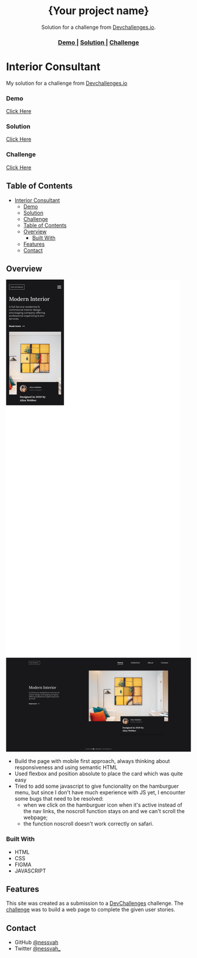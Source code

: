 <!-- Please update value in the {}  -->

<h1 align="center">{Your project name}</h1>

<div align="center">
   Solution for a challenge from  <a href="http://devchallenges.io" target="_blank">Devchallenges.io</a>.
</div>

<div align="center">
  <h3>
    <a href="https://{your-demo-link.your-domain}">
      Demo
    </a>
    <span> | </span>
    <a href="https://{your-url-to-the-solution}">
      Solution
    </a>
    <span> | </span>
    <a href="https://devchallenges.io/challenges/Jymh2b2FyebRTUljkNcb">
      Challenge
    </a>
  </h3>
</div>

# Interior Consultant

My solution for a challenge from [Devchallenges.io](http://devchallenges.io)

### Demo

[Click Here](https://nessvah-interior-consultant.netlify.app)

### Solution

[Click Here](https://github.com/Nessvah/Interior-consultant)

### Challenge

[Click Here](https://devchallenges.io/challenges/Jymh2b2FyebRTUljkNcb)

## Table of Contents

- [Interior Consultant](#interior-consultant)
    - [Demo](#demo)
    - [Solution](#solution)
    - [Challenge](#challenge)
  - [Table of Contents](#table-of-contents)
  - [Overview](#overview)
    - [Built With](#built-with)
  - [Features](#features)
  - [Contact](#contact)

<!-- OVERVIEW -->

## Overview

![screenshot Mobile](./resources/images/Screenshot-InteriorConsultant-mobile.png)
![screenshot](resources/images/screenshot-InteriorConsultant.png)

- Build the page with mobile first approach, always thinking about responsiveness and using semantic HTML
- Used flexbox and position absolute to place the card which was quite easy
- Tried to add some javascript to give funcionality on the hamburguer menu, but since I don't have much experience with JS yet, I encounter some bugs that need to be resolved:
  - when we click on the hamburguer icon when it's active instead of the nav links, the noscroll function stays on and we can't scroll the webpage;
  - the function noscroll doesn't work correctly on safari.

### Built With

<!-- This section should list any major frameworks that you built your project using. Here are a few examples.-->

- HTML
- CSS
- FIGMA
- JAVASCRIPT

## Features

<!-- List the features of your application or follow the template. Don't share the figma file here :) -->

This site was created as a submission to a [DevChallenges](https://devchallenges.io/challenges) challenge. The [challenge](https://devchallenges.io/challenges/Jymh2b2FyebRTUljkNcb) was to build a web page to complete the given user stories.

## Contact

- GitHub [@nessvah](https://github.com/Nessvah)
- Twitter [@nessvah\_](https://twitter.com/Nessvah_)
